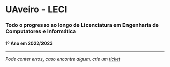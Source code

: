 # UAveiro - LECI
### Todo o progresso ao longo de Licenciatura em Engenharia de Computatores e Informática

#### 1º Ano em 2022/2023
---
*Pode conter erros, caso encontre algum, crie um* [*ticket*](https://github.com/TiagoRG/uaveiro-leci/issues/new)